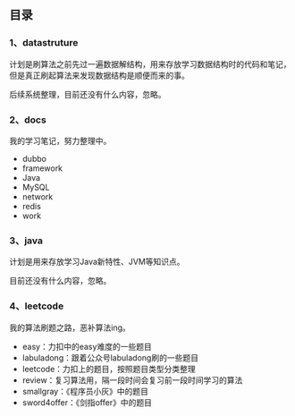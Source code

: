 ## 目录

### 1、datastruture 
计划是刷算法之前先过一遍数据解结构，用来存放学习数据结构时的代码和笔记，但是真正刷起算法来发现数据结构是顺便而来的事。

后续系统整理，目前还没有什么内容，忽略。

### 2、docs
我的学习笔记，努力整理中。
- dubbo
- framework
- Java
- MySQL
- network
- redis
- work

### 3、java
计划是用来存放学习Java新特性、JVM等知识点。

目前还没有什么内容，忽略。

### 4、leetcode
我的算法刷题之路，恶补算法ing。
- easy：力扣中的easy难度的一些题目
- labuladong：跟着公众号labuladong刷的一些题目
- leetcode：力扣上的题目，按照题目类型分类整理
- review：复习算法用，隔一段时间会复习前一段时间学习的算法
- smallgray：《程序员小灰》中的题目
- sword4offer：《剑指offer》中的题目